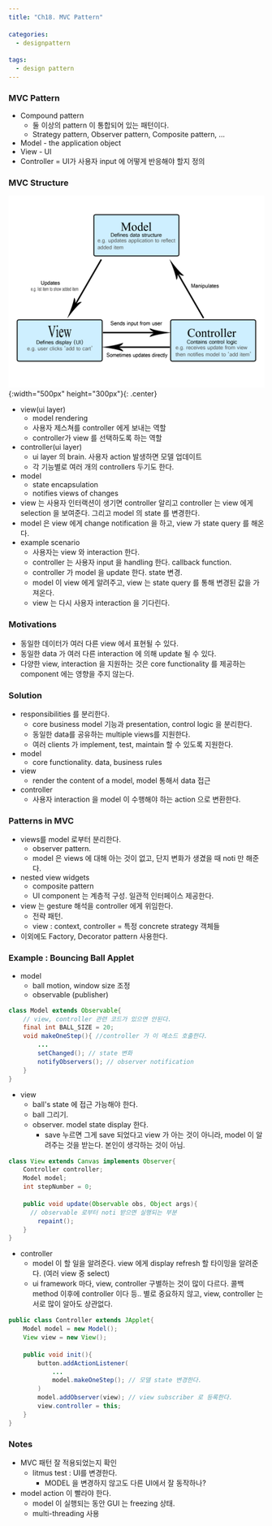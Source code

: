 ```yaml
---
title: "Ch18. MVC Pattern"

categories:
  - designpattern

tags:
  - design pattern
---
```


### MVC Pattern
- Compound pattern
  - 둘 이상의 pattern 이 통합되어 있는 패턴이다.
  - Strategy pattern, Observer pattern, Composite pattern, ...
- Model - the application object
- View - UI
- Controller = UI가 사용자 input 에 어떻게 반응해야 할지 정의


### MVC Structure
![Validation](/assets/images/mvc.png){:width="500px" height="300px"}{: .center}
- view(ui layer)
  - model rendering
  - 사용자 제스쳐를 controller 에게 보내는 역할
  - controller가 view 를 선택하도록 하는 역할
- controller(ui layer)
  - ui layer 의 brain. 사용자 action 발생하면 모델 업데이트
  - 각 기능별로 여러 개의 controllers 두기도 한다.
- model
  - state encapsulation
  - notifies views of changes
- view 는 사용자 인터랙션이 생기면 controller 알리고 controller 는 view 에게 selection 을 보여준다. 그리고 model 의 state 를 변경한다.
- model 은 view 에게 change notification 을 하고, view 가 state query 를 해온다. 
- example scenario
  - 사용자는 view 와 interaction 한다.
  - controller 는 사용자 input 을 handling 한다. callback function.
  - controller 가 model 을 update 한다. state 변경.
  - model 이 view 에게 알려주고, view 는 state query 를 통해 변경된 값을 가져온다.
  - view 는 다시 사용자 interaction 을 기다린다.
  

### Motivations
- 동일한 데이터가 여러 다른 view 에서 표현될 수 있다.
- 동일한 data 가 여러 다른 interaction 에 의해 update 될 수 있다.
- 다양한 view, interaction 을 지원하는 것은 core functionality 를 제공하는 component 에는 영향을 주지 않는다.


### Solution
- responsibilities 를 분리한다.
  - core business model 기능과 presentation, control logic 을 분리한다.
  - 동일한 data를 공유하는 multiple views를 지원한다.
  - 여러 clients 가 implement, test, maintain 할 수 있도록 지원한다.
- model
  - core functionality. data, business rules
- view
  - render the content of a model, model 통해서 data 접근
- controller
  - 사용자 interaction 을 model 이 수행해야 하는 action 으로 변환한다.

### Patterns in MVC
- views를 model 로부터 분리한다.
  - observer pattern.
  - model 은 views 에 대해 아는 것이 없고, 단지 변화가 생겼을 때 noti 만 해준다.
- nested view widgets
  - composite pattern
  - UI component 는 계층적 구성. 일관적 인터페이스 제공한다.
- view 는 gesture 해석을 controller 에게 위임한다.
  - 전략 패턴. 
  - view : context, controller = 특정 concrete strategy 객체들
- 이외에도 Factory, Decorator pattern 사용한다.

### Example : Bouncing Ball Applet
- model
  - ball motion, window size 조정
  - observable (publisher) 


```java
class Model extends Observable{
    // view, controller 관련 코드가 있으면 안된다.
    final int BALL_SIZE = 20;
    void makeOneStep(){ //controller 가 이 메소드 호출한다.
        ...
        setChanged(); // state 변화
        notifyObservers(); // observer notification
    }
}
```

- view
  - ball's state 에 접근 가능해야 한다.
  - ball 그리기.
  - observer. model state display 한다. 
    - save 누르면 그게 save 되었다고 view 가 아는 것이 아니라, model 이 알려주는 것을 받는다. 본인이 생각하는 것이 아님.

```java
class View extends Canvas implements Observer{
    Controller controller;
    Model model;
    int stepNumber = 0;

    public void update(Observable obs, Object args){
      // observable 로부터 noti 받으면 실행되는 부분
        repaint();
    }
}
```

- controller
  - model 이 할 일을 알려준다. view 에게 display refresh 할 타이밍을 알려준다. (여러 view 중 select)
  - ui framework 마다, view, controller 구별하는 것이 많이 다르다. 콜백 method 이후에 controller 이다 등.. 별로 중요하지 않고, view, controller 는 서로 많이 알아도 상관없다.

```java
public class Controller extends JApplet{
    Model model = new Model();
    View view = new View();

    public void init(){
        button.addActionListener(
            ...
            model.makeOneStep(); // 모델 state 변경한다.
        )
        model.addObserver(view); // view subscriber 로 등록한다.
        view.controller = this;
    }
}
```


### Notes
- MVC 패턴 잘 적용되었는지 확인
  - litmus test : UI를 변경한다.
    - MODEL 을 변경하지 않고도 다른 UI에서 잘 동작하나?
- model action 이 빨라야 한다.
  - model 이 실행되는 동안 GUI 는 freezing 상태.
  - multi-threading 사용





